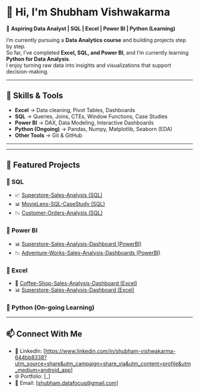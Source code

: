 # 👋 Hi, I'm Shubham Vishwakarma  

🎯 **Aspiring Data Analyst | SQL | Excel | Power BI | Python (Learning)**  

I’m currently pursuing a **Data Analytics course** and building projects step by step.  
So far, I’ve completed **Excel, SQL, and Power BI**, and I’m currently learning **Python for Data Analysis**.  
I enjoy turning raw data into insights and visualizations that support decision-making.  

---

## 🔧 Skills & Tools  
- **Excel** → Data cleaning, Pivot Tables, Dashboards  
- **SQL** → Queries, Joins, CTEs, Window Functions, Case Studies  
- **Power BI** → DAX, Data Modeling, Interactive Dashboards  
- **Python (Ongoing)** → Pandas, Numpy, Matplotlib, Seaborn (EDA)  
- **Other Tools** → Git & GitHub  

---


---

## 📂 Featured Projects  

### 🔹 SQL  
- 📈 [Superstore-Sales-Analysis (SQL)](https://github.com/ShubhamInnovate/Superstore-Sales-Analysis---SQL)
- 📊 [MovieLens-SQL-CaseStudy (SQL)](https://github.com/ShubhamInnovate/MovieLens-SQL-CaseStudy)
- 📉 [Customer-Orders-Analysis (SQL)](https://github.com/ShubhamInnovate/Customer-Orders-Analysis---SQL)

### 🔹 Power BI  
- 📊 [Superstore-Sales-Analysis-Dashboard (PowerBI)](https://github.com/ShubhamInnovate/Superstore-Sales-Analysis-Dashboard---PowerBI)
- 📉 [Adventure-Works-Sales-Analysis-Dashboards (PowerBI)](https://github.com/ShubhamInnovate/Adventure-Works-Sales-Analysis-Dashboards---PowerBI)

### 🔹 Excel  
- 📑 [Coffee-Shop-Sales-Analysis-Dashboard (Excel)](https://github.com/ShubhamInnovate/Coffee-Shop-Sales--Excel)
- 📊 [Superstore-Sales-Analysis-Dashboard  (Excel)](https://github.com/ShubhamInnovate/Superstore-Sales-Analysis-Dashboard---Excel)

### 🔹 Python (On-going Learning)  

---

## 📫 Connect With Me  
- 💼 LinkedIn: [https://www.linkedin.com/in/shubham-vishwakarma-644bb8338?utm_source=share&utm_campaign=share_via&utm_content=profile&utm_medium=android_app]  
- 🌐 Portfolio: [_]  
- 📧 Email: [shubham.datafocus@gmail.com]  
